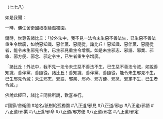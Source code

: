 （七七八）

如是我聞：

一時，佛住舍衛國祇樹給孤獨園。

爾時，世尊告諸比丘：「於外法中，我不見一法令未生惡不善法生，已生惡不善法重生令增廣，如說惡知識、惡伴黨、惡隨從。諸比丘！惡知識、惡伴黨、惡隨從者，能令未生邪見令生，已生邪見重生令增廣。如是未生邪志、邪語、邪業、邪命、邪方便、邪念、邪定令生，已生者重生令增廣。

「諸比丘！外法中，我不見一法令未生惡不善法不生，已生惡不善法令滅，如說善知識、善伴黨、善隨從。諸比丘！善知識、善伴黨、善隨從，能令未生邪見不生，已生邪見令滅；未生邪志、邪語、邪業、邪命、邪方便、邪念、邪定不生，已生者令滅。」

佛說此經已，諸比丘聞佛所說，歡喜奉行。

#國家/舍衛國
#地名/祇樹給孤獨園
#八正道/邪見
#八正道/邪志
#八正道/邪語
#八正道/邪業
#八正道/邪命
#八正道/邪方便
#八正道/邪念
#八正道/邪定
